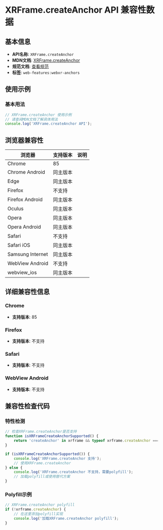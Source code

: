 # XRFrame.createAnchor API 兼容性数据

## 基本信息

- **API名称**: `XRFrame.createAnchor`
- **MDN文档**: [XRFrame.createAnchor](https://developer.mozilla.org/docs/Web/API/XRFrame/createAnchor)
- **规范文档**: [查看规范](https://immersive-web.github.io/anchors/#dom-xrframe-createanchor)
- **标签**: `web-features:webxr-anchors`

## 使用示例

### 基本用法

```javascript
// XRFrame.createAnchor 使用示例
// 请查阅MDN文档了解具体用法
console.log('XRFrame.createAnchor API');
```

## 浏览器兼容性

| 浏览器 | 支持版本 | 说明 |
|--------|----------|------|
| Chrome | 85 |  |
| Chrome Android | 同主版本 |  |
| Edge | 同主版本 |  |
| Firefox | 不支持 |  |
| Firefox Android | 同主版本 |  |
| Oculus | 同主版本 |  |
| Opera | 同主版本 |  |
| Opera Android | 同主版本 |  |
| Safari | 不支持 |  |
| Safari iOS | 同主版本 |  |
| Samsung Internet | 同主版本 |  |
| WebView Android | 不支持 |  |
| webview_ios | 同主版本 |  |

## 详细兼容性信息

### Chrome

- **支持版本**: 85

### Firefox

- **支持版本**: 不支持

### Safari

- **支持版本**: 不支持

### WebView Android

- **支持版本**: 不支持

## 兼容性检查代码

### 特性检测

```javascript
// 检查XRFrame.createAnchor是否支持
function isXRFrameCreateAnchorSupported() {
    return 'createAnchor' in xrframe && typeof xrframe.createAnchor === 'function';
}

if (isXRFrameCreateAnchorSupported()) {
    console.log('XRFrame.createAnchor 支持');
    // 使用XRFrame.createAnchor
} else {
    console.log('XRFrame.createAnchor 不支持，需要polyfill');
    // 加载polyfill或使用替代方案
}
```

### Polyfill示例

```javascript
// XRFrame.createAnchor polyfill
if (!xrframe.createAnchor) {
    // 在这里添加polyfill实现
    console.log('加载XRFrame.createAnchor polyfill');
}
```

